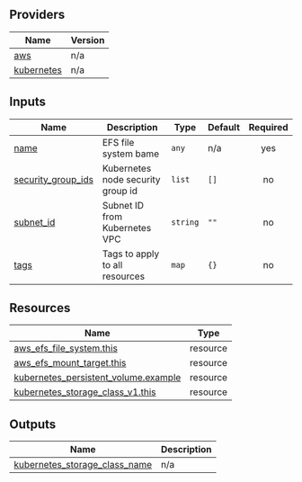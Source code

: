 <!-- BEGIN_TF_DOCS -->

## Providers

| Name | Version |
|------|---------|
| <a name="provider_aws"></a> [aws](#provider\_aws) | n/a |
| <a name="provider_kubernetes"></a> [kubernetes](#provider\_kubernetes) | n/a |
## Inputs

| Name | Description | Type | Default | Required |
|------|-------------|------|---------|:--------:|
| <a name="input_name"></a> [name](#input\_name) | EFS file system bame | `any` | n/a | yes |
| <a name="input_security_group_ids"></a> [security\_group\_ids](#input\_security\_group\_ids) | Kubernetes node security group id | `list` | `[]` | no |
| <a name="input_subnet_id"></a> [subnet\_id](#input\_subnet\_id) | Subnet ID from Kubernetes VPC | `string` | `""` | no |
| <a name="input_tags"></a> [tags](#input\_tags) | Tags to apply to all resources | `map` | `{}` | no |
## Resources

| Name | Type |
|------|------|
| [aws_efs_file_system.this](https://registry.terraform.io/providers/hashicorp/aws/latest/docs/resources/efs_file_system) | resource |
| [aws_efs_mount_target.this](https://registry.terraform.io/providers/hashicorp/aws/latest/docs/resources/efs_mount_target) | resource |
| [kubernetes_persistent_volume.example](https://registry.terraform.io/providers/hashicorp/kubernetes/latest/docs/resources/persistent_volume) | resource |
| [kubernetes_storage_class_v1.this](https://registry.terraform.io/providers/hashicorp/kubernetes/latest/docs/resources/storage_class_v1) | resource |
## Outputs

| Name | Description |
|------|-------------|
| <a name="output_kubernetes_storage_class_name"></a> [kubernetes\_storage\_class\_name](#output\_kubernetes\_storage\_class\_name) | n/a |
<!-- END_TF_DOCS -->